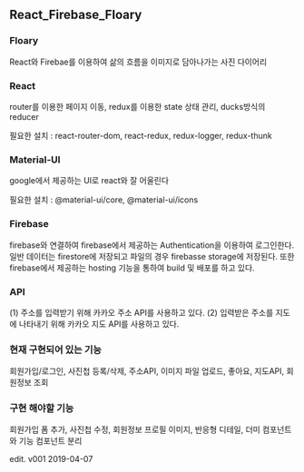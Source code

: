 ## React_Firebase_Floary

### Floary

React와 Firebae를 이용하여 삶의 흐름을 이미지로 담아나가는 사진 다이어리

### React

router를 이용한 페이지 이동, redux를 이용한 state 상태 관리, ducks방식의 reducer

필요한 설치 : react-router-dom, react-redux, redux-logger, redux-thunk

### Material-UI

google에서 제공하는 UI로 react와 잘 어울린다

필요한 설치 : @material-ui/core, @material-ui/icons

### Firebase

firebase와 연결하여 firebase에서 제공하는 Authentication을 이용하여 로그인한다.
일반 데이터는 firestore에 저장되고 파일의 경우 firebasse storage에 저장된다.
또한 firebase에서 제공하는 hosting 기능을 통하여 build 및 배포를 하고 있다.

### API

(1) 주소를 입력받기 위해 카카오 주소 API를 사용하고 있다.
(2) 입력받은 주소를 지도에 나타내기 위해 카카오 지도 API를 사용하고 있다.

### 현재 구현되어 있는 기능

회원가입/로그인, 사진첩 등록/삭제, 주소API, 이미지 파일 업로드, 좋아요, 지도API, 회원정보 조회

### 구현 해야할 기능

회원가입 폼 추가, 사진첩 수정, 회원정보 프로필 이미지, 반응형 디테일, 더미 컴포넌트와 기능 컴포넌트 분리


edit. v001 2019-04-07
